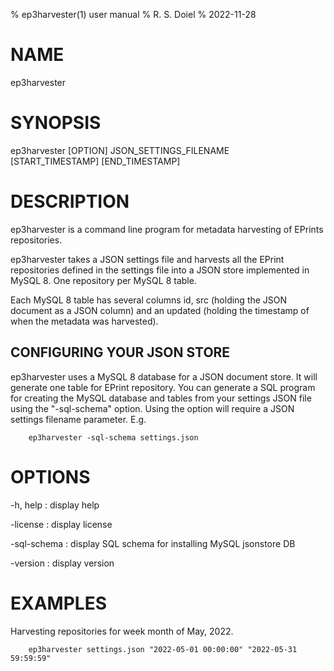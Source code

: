 % ep3harvester(1) user manual
% R. S. Doiel
% 2022-11-28

# NAME

ep3harvester

# SYNOPSIS

ep3harvester [OPTION] JSON_SETTINGS_FILENAME \
          [START_TIMESTAMP] [END_TIMESTAMP]

# DESCRIPTION

ep3harvester is a command line program for metadata harvesting
of EPrints repositories.

ep3harvester takes a JSON settings file and harvests
all the EPrint repositories defined in the settings file
into a JSON store implemented in MySQL 8. One repository per
MySQL 8 table.

Each MySQL 8 table has several columns id, src (holding the JSON
document as a JSON column) and an updated (holding the timestamp
of when the metadata was harvested).

## CONFIGURING YOUR JSON STORE

ep3harvester uses a MySQL 8 database for a JSON document store.
It will generate one table for EPrint repository. You can
generate a SQL program for creating the MySQL database and
tables from your settings JSON file using the "-sql-schema"
option. Using the option will require a JSON settings filename
parameter. E.g.

~~~
    ep3harvester -sql-schema settings.json
~~~

# OPTIONS

-h, help
: display help

-license
: display license

-sql-schema
: display SQL schema for installing MySQL jsonstore DB

-version
: display version

# EXAMPLES

Harvesting repositories for week month of May, 2022.

~~~
    ep3harvester settings.json "2022-05-01 00:00:00" "2022-05-31 59:59:59"
~~~

